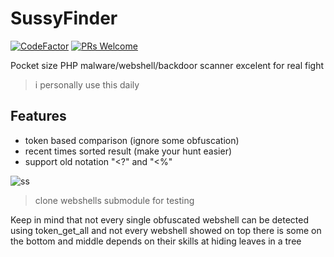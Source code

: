 # SussyFinder
[![CodeFactor](https://www.codefactor.io/repository/github/cvar1984/sussyfinder/badge)](https://www.codefactor.io/repository/github/cvar1984/sussyfinder)
[![PRs Welcome](https://img.shields.io/badge/PRs-welcome-brightgreen.svg?style=flat-square)](https://makeapullrequest.com) 

Pocket size PHP malware/webshell/backdoor scanner excelent for real fight
>i personally use this daily
## Features
- token based comparison (ignore some obfuscation)
- recent times sorted result (make your hunt easier)
- support old notation "<?" and "<%"

![ss](https://i.postimg.cc/zv7ZVYLg/Screenshot-20230605-105034.png)
>clone webshells submodule for testing

Keep in mind that not every single obfuscated webshell can be detected using token_get_all and not every webshell showed on top there is some on the bottom and middle depends on their skills at hiding leaves in a tree
